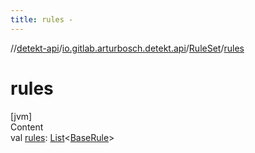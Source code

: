 ```yaml
---
title: rules -
---
```

//[detekt-api](../../index.md)/[io.gitlab.arturbosch.detekt.api](../index.md)/[RuleSet](index.md)/[rules](rules.md)



# rules  
[jvm]  
Content  
val [rules](rules.md): [List](https://kotlinlang.org/api/latest/jvm/stdlib/kotlin.collections/-list/index.html)<[BaseRule](../../io.gitlab.arturbosch.detekt.api.internal/-base-rule/index.md)>  



